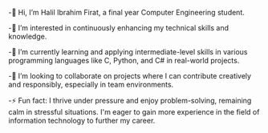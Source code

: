 -👋 Hi, I’m Halil Ibrahim Firat, a final year Computer Engineering student. 

-👀 I’m interested in continuously enhancing my technical skills and knowledge.

-🌱 I’m currently learning and applying intermediate-level skills in various programming languages like C, Python, and C# in real-world projects.

-💞️ I’m looking to collaborate on projects where I can contribute creatively and responsibly, especially in team environments.

-⚡ Fun fact: I thrive under pressure and enjoy problem-solving, remaining calm in stressful situations. I'm eager to gain more experience in the field of information technology to further my career.


<!---
HalilIbrahimFirat/HalilIbrahimFirat is a ✨ special ✨ repository because its `README.md` (this file) appears on your GitHub profile.
You can click the Preview link to take a look at your changes.
--->
